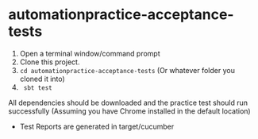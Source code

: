 # automationpractice-acceptance-tests

1. Open a terminal window/command prompt
2. Clone this project.
3. `cd automationpractice-acceptance-tests` (Or whatever folder you cloned it into)
4. ` sbt test`

All dependencies should be downloaded and the practice test should run successfully (Assuming you have Chrome installed in the default location)

- Test Reports are generated in target/cucumber

